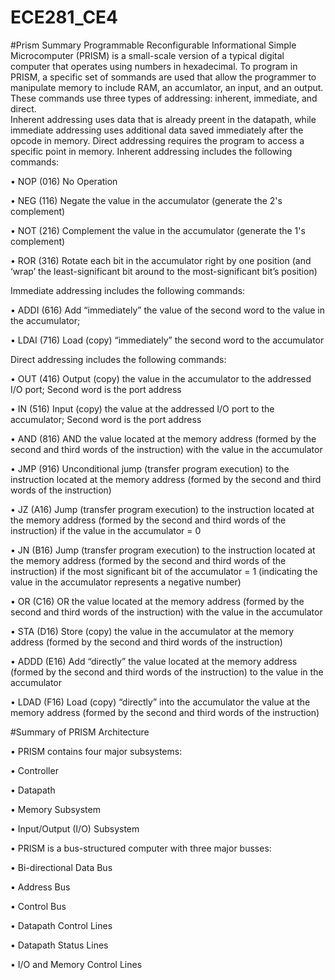 ECE281_CE4
==========
#Prism Summary
Programmable Reconfigurable Informational Simple Microcomputer (PRISM) is a small-scale
version of a typical digital computer that operates using numbers in hexadecimal.
To program in PRISM, a specific set of sommands are used that allow the programmer
to manipulate memory to include RAM, an accumlator, an input, and an output.  These
commands use three types of addressing: inherent, immediate, and direct.  
Inherent addressing uses data that is already preent in the datapath, while immediate 
addressing uses additional data saved immediately after the opcode in memory.  Direct addressing
requires the program to access a specific point in memory.
Inherent addressing includes the following commands:

•	NOP (016) No Operation

•	NEG (116) Negate the value in the accumulator (generate the 2's complement)

•	NOT (216) Complement the value in the accumulator (generate the 1's complement)

•	ROR (316) Rotate each bit in the accumulator right by one position (and ‘wrap’ 
  the  least-significant bit around to the most-significant bit’s position)
  
Immediate addressing includes the following commands:

•	ADDI (616) Add “immediately” the value of the second word to the value in the accumulator; 

•	LDAI (716) Load (copy) “immediately” the second word to the accumulator

Direct addressing includes the following commands:

•	OUT (416) Output (copy) the value in the accumulator to the addressed I/O port; Second word is the port address

•	IN (516) Input (copy) the value at the addressed I/O port to the accumulator; Second word is the port address

•	AND (816) AND the value located at the memory address (formed by the second and third words
  of the instruction) with the value in the accumulator
  
•	JMP (916) Unconditional jump (transfer program execution) to the instruction located at the
  memory address (formed by the second and third words of the instruction)
  
•	JZ  (A16) Jump (transfer program execution) to the instruction located at the memory address
  (formed by the second and third words of the instruction) if the value in the accumulator = 0
  
•	JN  (B16) Jump (transfer program execution) to the instruction located at the memory address 
  (formed by the second and third words of the instruction) if the most significant bit of the
  accumulator = 1 (indicating the value in the accumulator represents a negative number)
  
•	OR  (C16) OR the value located at the memory address (formed by the second and third words of
  the instruction) with the value in the accumulator
  
•	STA (D16) Store (copy) the value in the accumulator at the memory address (formed by the second
  and third words of the instruction)
  
•	ADDD (E16) Add “directly” the value located at the memory address (formed by the second and third
  words of the instruction) to the value in the accumulator
  
•	LDAD (F16) Load (copy) “directly” into the accumulator the value at the memory address (formed by
  the second and third words of the instruction)

#Summary of PRISM Architecture

•	PRISM contains four major subsystems:

•	Controller

•	Datapath

•	Memory Subsystem

•	Input/Output (I/O) Subsystem
	
•	PRISM is a bus-structured computer with three major busses:

•	Bi-directional Data Bus

•	Address Bus

•	Control Bus

•	Datapath Control Lines

•	Datapath Status Lines

•	I/O and Memory Control Lines
